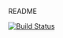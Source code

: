 README

[![Build Status](https://app.travis-ci.com/fyGuo/FARC.svg?branch=main)](https://app.travis-ci.com/fyGuo/FARC)
